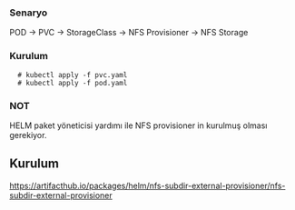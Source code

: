 ### Senaryo

POD -> PVC -> StorageClass -> NFS Provisioner -> NFS Storage

### Kurulum

```
  # kubectl apply -f pvc.yaml
  # kubectl apply -f pod.yaml
```
### NOT

HELM paket yöneticisi yardımı ile NFS provisioner in kurulmuş olması gerekiyor.

## Kurulum

https://artifacthub.io/packages/helm/nfs-subdir-external-provisioner/nfs-subdir-external-provisioner
